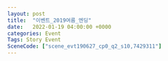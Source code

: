 ```yaml
---
layout: post
title:  "이벤트_2019여름_엔딩"
date:   2022-01-19 04:00:00 +0000
categories: Event
Tags: Story Event
SceneCode: ["scene_evt190627_cp0_q2_s10,7429311"]
---
```

